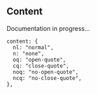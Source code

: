 ## Content

Documentation in progress...

```
content: {
  nl: "normal",
  n: "none",
  oq: "open-quote",
  cq: "close-quote",
  noq: "no-open-quote",
  ncq: "no-close-quote",
},
```
